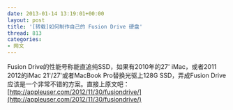 ```yaml
---
date: 2013-01-14 13:19:01+00:00
layout: post
title: '[转载]如何制作自己的 Fusion Drive 硬盘'
thread: 813
categories:
- 网文
---
```


Fusion Drive的性能号称能直追纯SSD，如果有2010年的27' iMac，或者2011 2012的iMac 21'/27'或者MacBook Pro替换光驱上128G SSD，弄成Fusion Drive 应该是一个非常不错的方案。直接上原文吧：[http://appleuser.com/2012/11/30/fusiondrive/](http://appleuser.com/2012/11/30/fusiondrive/)

 

 
